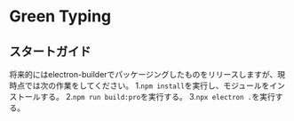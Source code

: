 # Green Typing

## スタートガイド

将来的にはelectron-builderでパッケージングしたものをリリースしますが、現時点では次の作業をしてください。
1.`npm install`を実行し、モジュールをインストールする。
2.`npm run build:pro`を実行する。
3.`npx electron .`を実行する。

